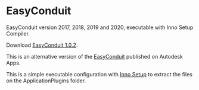 # EasyConduit
EasyConduit version 2017, 2018, 2019 and 2020, executable with Inno Setup Compiler.

Download [EasyConduit 1.0.2](https://github.com/ricaun/RevitEasyConduit/raw/master/Output/EasyConduit%201.0.2.exe).

This is an alternative version of the [EasyConduit](https://apps.autodesk.com/RVT/en/Detail/Index?id=8693458165245000580) published on Autodesk Apps.

This is a simple executable configuration with [Inno Setup](http://www.jrsoftware.org/isinfo.php) to extract the files on the ApplicationPlugins folder.
